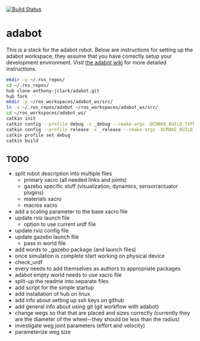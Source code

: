 
[![Build Status](https://travis-ci.org/anthony-jclark/adabot.svg?branch=master)](https://travis-ci.org/anthony-jclark/adabot)

# adabot

This is a stack for the adabot robot. Below are instructions for setting up the adabot workspace; they assume that you have correctly setup your development environment. Visit [the adabot wiki](https://github.com/anthony-jclark/adabot/wiki) for more detailed instructions.

```bash
mkdir -p ~/.ros_repos/
cd ~/.ros_repos/
hub clone anthony-jclark/adabot.git
hub fork
mkdir -p ~/ros_workspaces/adabot_ws/src/
ln -s ~/.ros_repos/adabot ~/ros_workspaces/adabot_ws/src/
cd ~/ros_workspaces/adabot_ws/
catkin init
catkin config --profile debug -x _debug --cmake-args -DCMAKE_BUILD_TYPE=Debug
catkin config --profile release -x _release --cmake-args -DCMAKE_BUILD_TYPE=Release
catkin profile set debug
catkin build
```

## TODO

- split robot description into multiple files
    + primary xacro (all needed links and joints)
    + gazebo specific stuff (visualization, dynamics, sensor/actuator plugins)
    + materials xacro
    + macros xacro
- add a scaling parameter to the base xacro file
- update rviz launch file
    + option to use current urdf file
- update rviz config file
- update gazebo launch file
    + pass in world file
- add words to _gazebo package (and launch files)
- once simulation is complete start working on physical device
- check_urdf
- every needs to add themselves as authors to appropriate packages
- adabot empty world needs to use xacro file
- split-up the readme into separate files
- add script for the simple startup
- add installation of hub on linux
- add info about setting up ssh keys on github
- add general info about using git (git workflow with adabot)
- change wegs so that that are placed and sizes correctly (currently they are the diameter of the wheel--they should be less than the radius)
- investigate weg joint parameters (effort and velocity)
- parameterize weg size



